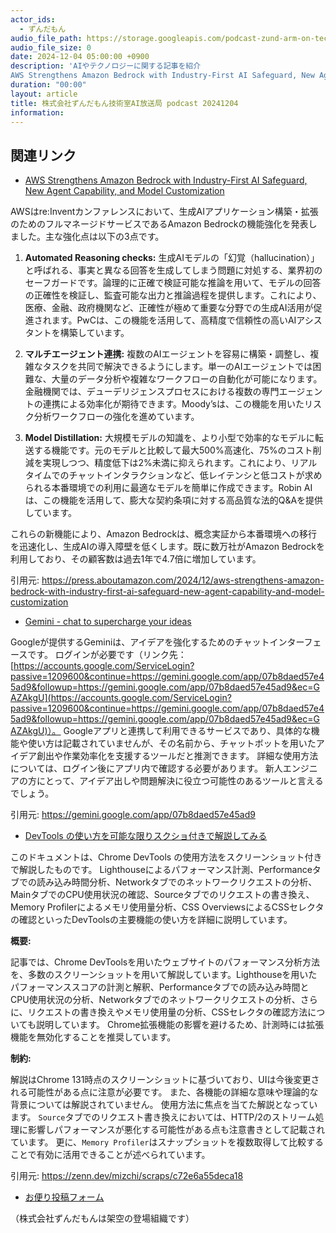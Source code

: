 ```yaml
---
actor_ids:
  - ずんだもん
audio_file_path: https://storage.googleapis.com/podcast-zund-arm-on-tech/audio/株式会社ずんだもん技術室AI放送局_podcast_20241204.mp3
audio_file_size: 0
date: 2024-12-04 05:00:00 +0900
description: 'AIやテクノロジーに関する記事を紹介  
AWS Strengthens Amazon Bedrock with Industry-First AI Safeguard, New Agent Capability, and Model Customization、‎Gemini - chat to supercharge your ideas、DevTools の使い方を可能な限りスクショ付きで解説してみる'
duration: "00:00"
layout: article
title: 株式会社ずんだもん技術室AI放送局 podcast 20241204
information: 
---
```


## 関連リンク


- [AWS Strengthens Amazon Bedrock with Industry-First AI Safeguard, New Agent Capability, and Model Customization](https://press.aboutamazon.com/2024/12/aws-strengthens-amazon-bedrock-with-industry-first-ai-safeguard-new-agent-capability-and-model-customization)  



AWSはre:Inventカンファレンスにおいて、生成AIアプリケーション構築・拡張のためのフルマネージドサービスであるAmazon Bedrockの機能強化を発表しました。主な強化点は以下の3点です。

1. **Automated Reasoning checks:** 生成AIモデルの「幻覚（hallucination）」と呼ばれる、事実と異なる回答を生成してしまう問題に対処する、業界初のセーフガードです。論理的に正確で検証可能な推論を用いて、モデルの回答の正確性を検証し、監査可能な出力と推論過程を提供します。これにより、医療、金融、政府機関など、正確性が極めて重要な分野での生成AI活用が促進されます。PwCは、この機能を活用して、高精度で信頼性の高いAIアシスタントを構築しています。

2. **マルチエージェント連携:** 複数のAIエージェントを容易に構築・調整し、複雑なタスクを共同で解決できるようにします。単一のAIエージェントでは困難な、大量のデータ分析や複雑なワークフローの自動化が可能になります。金融機関では、デューデリジェンスプロセスにおける複数の専門エージェントの連携による効率化が期待できます。Moody’sは、この機能を用いたリスク分析ワークフローの強化を進めています。

3. **Model Distillation:** 大規模モデルの知識を、より小型で効率的なモデルに転送する機能です。元のモデルと比較して最大500%高速化、75%のコスト削減を実現しつつ、精度低下は2%未満に抑えられます。これにより、リアルタイムでのチャットインタラクションなど、低レイテンシと低コストが求められる本番環境での利用に最適なモデルを簡単に作成できます。Robin AIは、この機能を活用して、膨大な契約条項に対する高品質な法的Q&Aを提供しています。


これらの新機能により、Amazon Bedrockは、概念実証から本番環境への移行を迅速化し、生成AIの導入障壁を低くします。既に数万社がAmazon Bedrockを利用しており、その顧客数は過去1年で4.7倍に増加しています。


引用元: https://press.aboutamazon.com/2024/12/aws-strengthens-amazon-bedrock-with-industry-first-ai-safeguard-new-agent-capability-and-model-customization


- [‎Gemini - chat to supercharge your ideas](https://gemini.google.com/app/07b8daed57e45ad9)  



Googleが提供するGeminiは、アイデアを強化するためのチャットインターフェースです。  ログインが必要です（リンク先： [https://accounts.google.com/ServiceLogin?passive=1209600&continue=https://gemini.google.com/app/07b8daed57e45ad9&followup=https://gemini.google.com/app/07b8daed57e45ad9&ec=GAZAkgU](https://accounts.google.com/ServiceLogin?passive=1209600&continue=https://gemini.google.com/app/07b8daed57e45ad9&followup=https://gemini.google.com/app/07b8daed57e45ad9&ec=GAZAkgU)）。  Googleアプリと連携して利用できるサービスであり、具体的な機能や使い方は記載されていませんが、その名前から、チャットボットを用いたアイデア創出や作業効率化を支援するツールだと推測できます。  詳細な使用方法については、ログイン後にアプリ内で確認する必要があります。  新人エンジニアの方にとって、アイデア出しや問題解決に役立つ可能性のあるツールと言えるでしょう。


引用元: https://gemini.google.com/app/07b8daed57e45ad9


- [DevTools の使い方を可能な限りスクショ付きで解説してみる](https://zenn.dev/mizchi/scraps/c72e6a55deca18)  



このドキュメントは、Chrome DevTools の使用方法をスクリーンショット付きで解説したものです。  Lighthouseによるパフォーマンス計測、Performanceタブでの読み込み時間分析、Networkタブでのネットワークリクエストの分析、MainタブでのCPU使用状況の確認、Sourceタブでのリクエストの書き換え、Memory Profilerによるメモリ使用量分析、CSS OverviewsによるCSSセレクタの確認といったDevToolsの主要機能の使い方を詳細に説明しています。

**概要:**

記事では、Chrome DevToolsを用いたウェブサイトのパフォーマンス分析方法を、多数のスクリーンショットを用いて解説しています。Lighthouseを用いたパフォーマンススコアの計測と解釈、Performanceタブでの読み込み時間とCPU使用状況の分析、Networkタブでのネットワークリクエストの分析、さらに、リクエストの書き換えやメモリ使用量の分析、CSSセレクタの確認方法についても説明しています。  Chrome拡張機能の影響を避けるため、計測時には拡張機能を無効化することを推奨しています。

**制約:**

解説はChrome 131時点のスクリーンショットに基づいており、UIは今後変更される可能性がある点に注意が必要です。  また、各機能の詳細な意味や理論的な背景については解説されていません。  使用方法に焦点を当てた解説となっています。  `Source`タブでのリクエスト書き換えにおいては、HTTP/2のストリーム処理に影響しパフォーマンスが悪化する可能性がある点も注意書きとして記載されています。  更に、`Memory Profiler`はスナップショットを複数取得して比較することで有効に活用できることが述べられています。


引用元: https://zenn.dev/mizchi/scraps/c72e6a55deca18



- [お便り投稿フォーム](https://forms.gle/ffg4JTfqdiqK62qf9)

（株式会社ずんだもんは架空の登場組織です）
